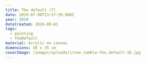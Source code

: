 ```yaml
---
title: The default (7)
date: 2019-07-08T13:57:59.086Z
year: 2019
dateCreated: 2019-09-01
tags:
  - painting
  - theDefault
material: Acrylic on canvas
dimensions: 50 x 35 cm
coverImage: /images/uploads/iriee_zamble-the_default-16.jpg
---
```

